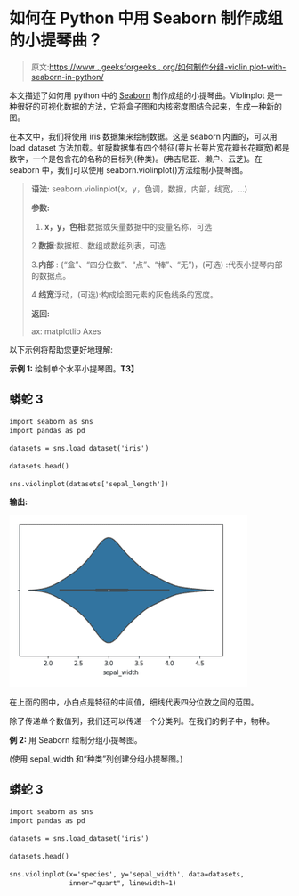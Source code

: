 # 如何在 Python 中用 Seaborn 制作成组的小提琴曲？

> 原文:[https://www . geeksforgeeks . org/如何制作分组-violin plot-with-seaborn-in-python/](https://www.geeksforgeeks.org/how-to-make-grouped-violinplot-with-seaborn-in-python/)

本文描述了如何用 python 中的 [Seaborn](https://www.geeksforgeeks.org/introduction-to-seaborn-python/#:~:text=Seaborn%20is%20an%20amazing%20visualization,the%20data%20structures%20from%20pandas.) 制作成组的小提琴曲。Violinplot 是一种很好的可视化数据的方法，它将盒子图和内核密度图结合起来，生成一种新的图。

在本文中，我们将使用 iris 数据集来绘制数据。这是 seaborn 内置的，可以用 load_dataset 方法加载。虹膜数据集有四个特征(萼片长萼片宽花瓣长花瓣宽)都是数字，一个是包含花的名称的目标列(种类)。(弗吉尼亚、濑户、云芝)。在 seaborn 中，我们可以使用 seaborn.violinplot()方法绘制小提琴图。

> **语法:** seaborn.violinplot(x，y，色调，数据，内部，线宽，…)
> 
> **参数:**
> 
> 1. **x，y，色相**:数据或矢量数据中的变量名称，可选
> 
> 2.**数据**:数据框、数组或数组列表，可选
> 
> 3.**内部** : {“盒”、“四分位数”、“点”、“棒”、“无”)，(可选) :代表小提琴内部的数据点。
> 
> 4.**线宽**浮动，(可选):构成绘图元素的灰色线条的宽度。
> 
> **返回:**
> 
> ax: matplotlib Axes

以下示例将帮助您更好地理解:

**示例 1:** 绘制单个水平小提琴图。**T3】**

## 蟒蛇 3

```
import seaborn as sns
import pandas as pd

datasets = sns.load_dataset('iris')

datasets.head()

sns.violinplot(datasets['sepal_length'])
```

**输出:**

![](img/0e2dfb0ebbbf61b2151f1d703d35a68f.png)

在上面的图中，小白点是特征的中间值，细线代表四分位数之间的范围。

除了传递单个数值列，我们还可以传递一个分类列。在我们的例子中，物种。

**例 2:** 用 Seaborn 绘制分组小提琴图。

(使用 sepal_width 和“种类”列创建分组小提琴图。)

## 蟒蛇 3

```
import seaborn as sns
import pandas as pd

datasets = sns.load_dataset('iris')

datasets.head()

sns.violinplot(x='species', y='sepal_width', data=datasets,
               inner="quart", linewidth=1)
```